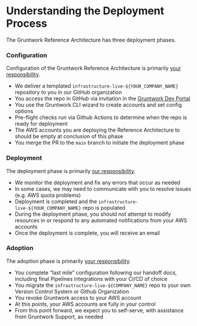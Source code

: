 # Understanding the Deployment Process

The Gruntwork Reference Architecture has three deployment phases.

### Configuration

Configuration of the Gruntwork Reference Architecture is primarily [your responsibility](../../intro/overview/what-you-provide).

- We deliver a templated `infrastructure-live-${YOUR_COMPANY_NAME}` repository to you in our GitHub organization
- You access the repo in GitHub via invitation in the [Gruntwork Dev Portal](https://app.gruntwork.io)
- You use the Gruntwork CLI wizard to create accounts and set config options
- Pre-flight checks run via Github Actions to determine when the repo is ready for deployment
- The AWS accounts you are deploying the Reference Architecture to should be empty at conclusion of this phase
- You merge the PR to the `main` branch to initiate the deployment phase

### Deployment

The deployment phase is primarily [our responsibility](../../intro/overview/what-we-provide.md#gruntwork-reference-architecture).

- We monitor the deployment and fix any errors that occur as needed
- In some cases, we may need to communicate with you to resolve issues (e.g. AWS quota problems)
- Deployment is completed and the `infrastructure-live-${YOUR_COMPANY_NAME}` repo is populated
- During the deployment phase, you should not attempt to modify resources in or respond to any automated notifications from your AWS accounts
- Once the deployment is complete, you will receive an email

### Adoption

The adoption phase is primarily [your responsibility](../../intro/overview/what-you-provide).

- You complete “last mile” configuration following our handoff docs, including final Pipelines integrations with your CI/CD of choice
- You migrate the `infrastructure-live-${COMPANY_NAME}` repo to your own Version Control System or Github Organization
- You revoke Gruntwork access to your AWS account
- At this points, your AWS accounts are fully in your control
- From this point forward, we expect you to self-serve, with assistance from Gruntwork Support, as needed
